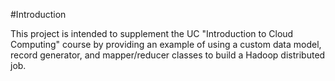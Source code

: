 #Introduction

This project is intended to supplement the UC "Introduction to Cloud Computing" course
by providing an example of using a custom data model, record generator, and mapper/reducer
classes to build a Hadoop distributed job.

